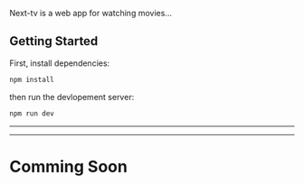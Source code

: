 Next-tv is a web app for watching movies...

## Getting Started

First, install dependencies:

```bash
npm install
```

then run the devlopement server:
```bash
npm run dev
```
---
---
# Comming Soon
